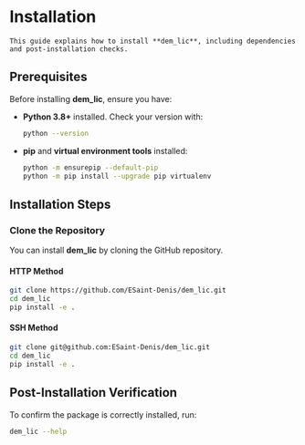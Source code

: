 # Installation

```{note}
This guide explains how to install **dem_lic**, including dependencies and post-installation checks.
```

## Prerequisites

Before installing **dem_lic**, ensure you have:

- **Python 3.8+** installed. Check your version with:

  ```bash
  python --version
  ```

- **pip** and **virtual environment tools** installed:

  ```bash
  python -m ensurepip --default-pip
  python -m pip install --upgrade pip virtualenv
  ```


## Installation Steps

### Clone the Repository

You can install **dem_lic** by cloning the GitHub repository.

#### HTTP Method

```bash
git clone https://github.com/ESaint-Denis/dem_lic.git
cd dem_lic
pip install -e .
```

#### SSH Method

```bash
git clone git@github.com:ESaint-Denis/dem_lic.git
cd dem_lic
pip install -e .
```


## Post-Installation Verification

To confirm the package is correctly installed, run:

```bash
dem_lic --help
```

